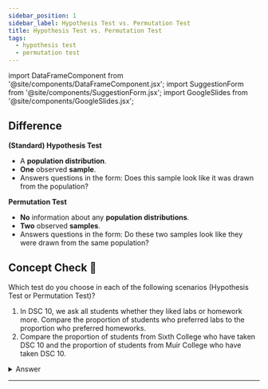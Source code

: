 ```yaml
---
sidebar_position: 1
sidebar_label: Hypothesis Test vs. Permutation Test
title: Hypothesis Test vs. Permutation Test
tags: 
  - hypothesis test
  - permutation test
---
```


import DataFrameComponent from '@site/components/DataFrameComponent.jsx';
import SuggestionForm from '@site/components/SuggestionForm.jsx';
import GoogleSlides from '@site/components/GoogleSlides.jsx';

## Difference

**(Standard) Hypothesis Test** 
- A **population distribution**.
- **One** observed **sample**.
- Answers questions in the form: Does this sample look like it was drawn from the population?

**Permutation Test**
- **No** information about any **population distributions**.
- **Two** observed **samples**.
- Answers questions in the form: Do these two samples look like they were drawn from the same population?


## Concept Check 👀
Which test do you choose in each of the following scenarios (Hypothesis Test or Permutation Test)?

1. In DSC 10, we ask all students whether they liked labs or homework more. Compare the proportion of students who preferred labs to the proportion who preferred homeworks.
2. Compare the proportion of students from Sixth College who have taken DSC 10 and the proportion of students from Muir College who have taken DSC 10.

<details>
<summary>Answer</summary>
1. Hypothesis Test.
2. Permutation Test.

:::tip
**Method 1:**
Think about whether you need one column or two columns of data to perform the task.

If you only need one column of data (e.g. head/tail), then it is a hypothesis test. If you need two columns (one with labels and one with values), then it is a permutation test.

**Method 2:**
If you can find the proportion of group B by only knowing the proportion of group A, then it is a hypothesis test. For instance, in the first scenario, since we know that DSC 10 students like either labs or homework, we can calculate the proportion of students who preferred labs by subtracting the proportion of students who preferred homework from the whole proportion (100%).

However, for the second scenario, we cannot infer one proportion from another. Thus, it is a permutation test.
:::
</details>





---
<SuggestionForm/>







